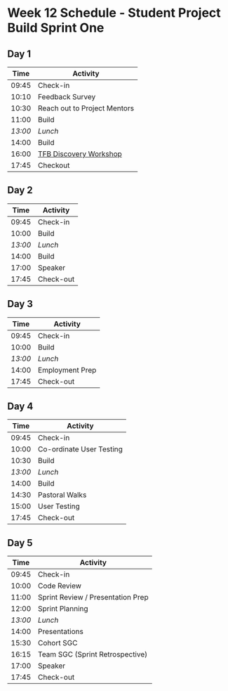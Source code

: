 # Week 12 Schedule - Student Project Build Sprint One

## Day 1

| Time    | Activity                     |
| ------- | ---------------------------- |
| 09:45   | Check-in                     |
| 10:10 | Feedback Survey |
| 10:30   | Reach out to Project Mentors |
| 11:00   | Build              |
| _13:00_ | _Lunch_                      |
| 14:00   | Build                        |
| 16:00   | [TFB Discovery Workshop][disc-workshop] |
| 17:45 | Checkout | 

[disc-workshop]: https://docs.google.com/presentation/d/10t83KG0ZHP5jKpxdL5HX8hkQDqvf2f01qJs-NkeqjX8/edit?usp=sharing

## Day 2

| Time    | Activity                                |
| ------- | --------------------------------------- |
| 09:45   | Check-in                                |
| 10:00   | Build                                   |
| _13:00_ | _Lunch_                                 |
| 14:00   | Build                                   |
| 17:00   | Speaker         |
| 17:45   | Check-out                               |


## Day 3

| Time    | Activity        |
| ------- | --------------- |
| 09:45   | Check-in        |
| 10:00   | Build           |
| _13:00_ | _Lunch_         |
| 14:00   | Employment Prep |
| 17:45   | Check-out       |

## Day 4

| Time    | Activity                 |
| ------- | ------------------------ |
| 09:45   | Check-in                 |
| 10:00   | Co-ordinate User Testing |
| 10:30   | Build                    |
| _13:00_ | _Lunch_                  |
| 14:00   | Build                    |
| 14:30   | Pastoral Walks           |
| 15:00   | User Testing             |
| 17:45   | Check-out                |

## Day 5

| Time    | Activity                          |
| ------- | --------------------------------- |
| 09:45   | Check-in                          |
| 10:00   | Code Review                       |
| 11:00   | Sprint Review / Presentation Prep |
| 12:00   | Sprint Planning                   |
| _13:00_ | _Lunch_                           |
| 14:00   | Presentations                     |
| 15:30   | Cohort SGC                        |
| 16:15   | Team SGC (Sprint Retrospective)   |
| 17:00   | Speaker                           |
| 17:45   | Check-out                         |
